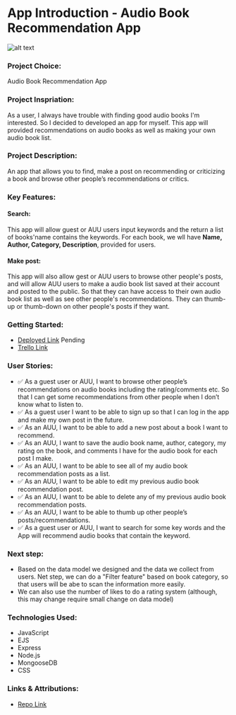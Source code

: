 # App Introduction - Audio Book Recommendation App
![alt text](<Screenshot 2025-01-23 at 9.16.44 PM copy.png>)

### Project Choice: 
Audio Book Recommendation App

### Project Inspriation: 
As a user, I always have trouble with finding good audio books I'm interested. So I decided to developed an app for myself. This app will provided recommendations on audio books as well as making your own audio book list.

### Project Description:
An app that allows you to find, make a post on recommending or criticizing a book and browse other people’s recommendations or critics.

### Key Features:
#### Search:
This app will allow guest or AUU users input keywords and the return a list of books'name contains the keywords. For each book, we wll have **Name, Author, Category, Description**, provided for users.

#### Make post:
This app will also allow gest or AUU users to browse other people's posts, and will allow AUU users to make a audio book list saved at their account and posted to the public. So that they can have access to their own audio book list as well as see other people's recommendations. They can thumb-up or thumb-down on other people's posts if they want.


### Getting Started: 
* [Deployed Link]() Pending
* [Trello Link](https://trello.com/b/ARr4gMpL/audio-book-recommendation-app)

### User Stories:
* ✅ As a guest user or AUU, I want to browse other people’s recommendations on audio books including the rating/comments etc. So that I can get some recommendations from other people when I don’t know what to listen to.
* ✅ As a guest user I want to be able to sign up so that I can log in the app and make my own post in the future.
* ✅ As an AUU, I want to be able to add a new post about a book I want to recommend.
* ✅ As an AUU, I want to save the audio book name, author, category, my rating on the book, and comments I have for the audio book for each post I make.
* ✅ As an AUU, I want to be able to see all of my audio book recommendation posts as a list.
* ✅ As an AUU, I want to be able to edit my previous audio book recommendation post.
* ✅ As an AUU, I want to be able to delete any of my previous audio book recommendation posts.
* ✅ As an AUU, I want to be able to thumb up other people’s posts/recommendations.
* ✅ As a guest user or AUU, I want to search for some key words and the App will recommend audio books that contain the keyword. 


### Next step:
* Based on the data model we designed and the data we collect from users. Net step, we can do a "Filter feature" based on book category, so that users will be abe to scan the information more easily. 
* We can also use the number of likes to do a rating system (although, this may change require small change on data model)

### Technologies Used: 
* JavaScript 
* EJS
* Express
* Node.js
* MongooseDB
* CSS


### Links & Attributions:
* [Repo Link](https://github.com/hueckert/Audio_Book_Recommendation_App.git)
